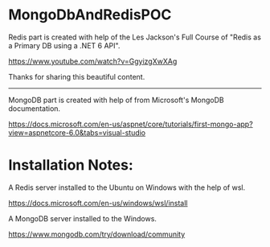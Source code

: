 # MongoDbAndRedisPOC

Redis part is created with help of the Les Jackson's Full Course of "Redis as a Primary DB using a .NET 6 API".

https://www.youtube.com/watch?v=GgyizgXwXAg

Thanks for sharing this beautiful content.

---------------------------------------------------------------

MongoDB part is created with help of from Microsoft's MongoDB documentation.

https://docs.microsoft.com/en-us/aspnet/core/tutorials/first-mongo-app?view=aspnetcore-6.0&tabs=visual-studio


# Installation Notes:

A Redis server installed to the Ubuntu on Windows with the help of wsl.

https://docs.microsoft.com/en-us/windows/wsl/install

A MongoDB server installed to the Windows.

https://www.mongodb.com/try/download/community
